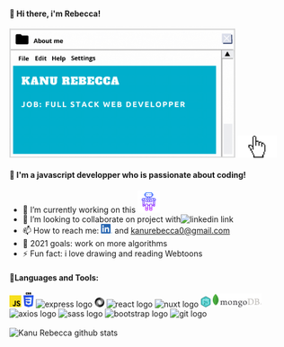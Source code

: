 #### 👾 Hi there, i'm Rebecca!
<!-- <img src="./assets/img/kanu_rebecca.gif" width="402px" alt="presentation"/> -->
<img src="./assets/img/KANU_Rebecca.gif" width="402px" alt="presentation"/>
<img src="./assets/img/hand.png" width="70px"  alt="logo d'une main" />
<!-- <img src="./assets/img/myVisitCard.gif" width="402px" alt="presentation"/> -->

#### 🚀 I'm a javascript developper who is passionate about coding!

- 🔭 I’m currently working on this [<img alt="waving hand logo" width="40px" src="./assets/img/icons8-robot-2-64.png"/>][chatbot]
- 👯 I’m looking to collaborate on project with<img alt="linkedin link" width="32px" src="https://raw.githubusercontent.com/photonstorm/phaser/v2.6.2/resources/Phaser%20Logo/PNG/Phaser%20Logo%20Web%20Quality.png"/>
- 📫 How to reach me: [<img alt="linkedin link" width="20px" src="./assets/img/Linkedin_logo.png"/>][linkedin] and kanurebecca0@gmail.com
- 🥅 2021 goals: work on more algorithms      
- ⚡ Fun fact: i love drawing and reading Webtoons

#### 🔬Languages and Tools:

<div>
    <img alt="javascript logo" width="21px" src="./assets/img/js_logo.png"/>
    <img alt="css logo" width="18px" src="./assets/img/CSS3.png"/>
    <img alt="express logo" width="60px" src="https://upload.wikimedia.org/wikipedia/commons/6/64/Expressjs.png"/>
    <img alt="json logo" width="17px"  src="./assets/img/json.png"/>  
    <img alt="react logo" width="30px" src="https://upload.wikimedia.org/wikipedia/commons/thumb/a/a7/React-icon.svg/32px-React-icon.svg.png"/>
       <img alt="nuxt logo" width="30px"  src="https://develop365.gitlab.io/nuxtjs-2.8.X-doc/en/logos/nuxt-icon.png"/>
    <img alt="dom logo" width="17px" src="./assets/img/dom.png"/>
    <img alt="mongo db logo"  width="87px" src="./assets/img/logoMongoDB.png"/>
    <img alt="axios logo" width="30px" src="https://upload.wikimedia.org/wikipedia/commons/thumb/c/c8/Axios_logo_%282020%29.svg/150px-Axios_logo_%282020%29.svg.png"/>
    <img alt="sass logo" width="30px" src="https://upload.wikimedia.org/wikipedia/commons/9/96/Sass_Logo_Color.svg"/>
    <img alt="bootstrap logo" width="30px" src="https://upload.wikimedia.org/wikipedia/commons/b/b2/Bootstrap_logo.svg"/>
    <img alt="git logo" width="37px" src="https://upload.wikimedia.org/wikipedia/commons/thumb/e/e0/Git-logo.svg/512px-Git-logo.svg.png"/>
    <!-- <img alt="mongoose logo" width="85px" src="./assets/img/mongoose.png"/>
    <img alt="node logo" width="95px" src="./assets/img/node.png"/> -->
 
</div>

<br />
<img align="left" alt="Kanu Rebecca github stats" src="https://github-readme-stats.vercel.app/api?username=RebeccaRamalho&show_icons=true"/>


<!-- <img alt="wakatime stats" src="https://github-readme-stats.vercel.app/api/wakatime?username=Recks"/> -->


<br />
<br />

[chatbot]: https://github.com/RebeccaRamalho/Cv
[linkedin]: https://www.linkedin.com/in/rebecca-kanu-1537121a6/

<!-- - 🌱 I’m currently learning -->
